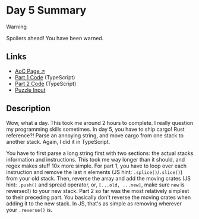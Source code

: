 # Day 5 Summary

> [!WARNING]  
> Spoilers ahead! You have been warned.

## Links

- [AoC Page ↗︎](https://adventofcode.com/2022/day/5)
- [Part 1 Code](https://github.com/GodderE2D/advent-of-code/blob/main/results/2022/day-5/part-1.ts) (TypeScript)
- [Part 2 Code](https://github.com/GodderE2D/advent-of-code/blob/main/results/2022/day-5/part-2.ts) (TypeScript)
- [Puzzle Input](https://github.com/GodderE2D/advent-of-code/blob/main/results/2022/day-5/input.txt)

## Description

Wow, what a day. This took me around 2 hours to complete. I really question my programming skills sometimes. In day 5,
you have to ship cargo! Rust reference?! Parse an annoying string, and move cargo from one stack to another stack.
Again, I did it in TypeScript.

You have to first parse a long string first with two sections: the actual stacks information and instructions. This took
me way longer than it should, and regex makes stuff 10x more simple. For part 1, you have to loop over each instruction
and remove the last n elements (JS hint: `.splice()`/`.slice()`) from your old stack. Then, reverse the array and add
the moving crates (JS hint: `.push()` and spread operator, or, `[...old, ...new]`, make sure `new` is reversed!) to your
new stack. Part 2 so far was the most relatively simplest to their preceding part. You basically don't reverse the
moving crates when adding it to the new stack. In JS, that's as simple as removing wherever your `.reverse()` is.
